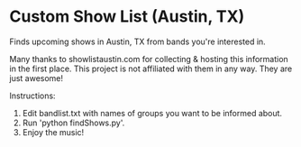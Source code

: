 # Custom Show List (Austin, TX)

Finds upcoming shows in Austin, TX from bands you're interested in.

Many thanks to showlistaustin.com for collecting & hosting this information in the first place. This project is not affiliated with them in any way. They are just awesome!

Instructions:
1. Edit bandlist.txt with names of groups you want to be informed about.
2. Run 'python findShows.py'.
3. Enjoy the music!
